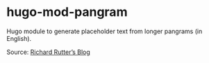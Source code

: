 # hugo-mod-pangram
Hugo module to generate placeholder text from longer pangrams (in English).

Source: [Richard Rutter’s Blog](https://clagnut.com/blog/2380#Longer_pangrams_in_English_.28in_order_of_fewest_letters_used.29)
